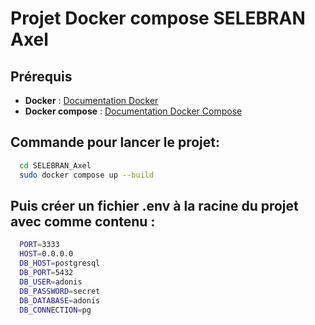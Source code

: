# Projet Docker compose SELEBRAN Axel

## Prérequis

- **Docker** : [Documentation Docker](https://docs.docker.com/get-docker/)
- **Docker compose** : [Documentation Docker Compose](https://docs.docker.com/compose/)

## Commande pour lancer le projet:

```bash
  cd SELEBRAN_Axel
  sudo docker compose up --build
```

## Puis créer un fichier .env à la racine du projet avec comme contenu :

```bash
  PORT=3333
  HOST=0.0.0.0
  DB_HOST=postgresql
  DB_PORT=5432
  DB_USER=adonis
  DB_PASSWORD=secret
  DB_DATABASE=adonis
  DB_CONNECTION=pg
```
